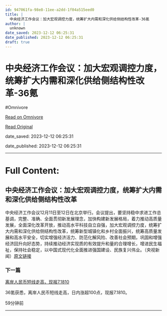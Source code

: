 ```yaml
---
id: 947061fa-98e8-11ee-a2dd-1f04a515eed0
title: |
  中央经济工作会议：加大宏观调控力度，统筹扩大内需和深化供给侧结构性改革-36氪
author: |
  unknown
date_saved: 2023-12-12 06:25:31
date_published: 2023-12-12 06:25:31
draft: true
---
```


# 中央经济工作会议：加大宏观调控力度，统筹扩大内需和深化供给侧结构性改革-36氪
#Omnivore

[Read on Omnivore](https://omnivore.app/me/36-18c5df70329)

[Read Original](https://36kr.com/newsflashes/2557678899027077?f=rss)

date_saved: 2023-12-12 06:25:31

date_published: 2023-12-12 06:25:31

--- 

# Full Content: 

## 中央经济工作会议：加大宏观调控力度，统筹扩大内需和深化供给侧结构性改革

中央经济工作会议12月11日至12日在北京举行。会议提出，要坚持稳中求进工作总基调，完整、准确、全面贯彻新发展理念，加快构建新发展格局，着力推动高质量发展，全面深化改革开放，推动高水平科技自立自强，加大宏观调控力度，统筹扩大内需和深化供给侧结构性改革，统筹新型城镇化和乡村全面振兴，统筹高质量发展和高水平安全，切实增强经济活力、防范化解风险、改善社会预期，巩固和增强经济回升向好态势，持续推动经济实现质的有效提升和量的合理增长，增进民生福祉，保持社会稳定，以中国式现代化全面推进强国建设、民族复兴伟业。（央视新闻）[原文链接](https://m-live.cctvnews.cctv.com/live/landscape.html?liveRoomNumber=11657378207346113469&toc%5Fstyle)

### 下一篇

[离岸人民币短线走高，现报7.1810](https://36kr.com/newsflashes/2557672786484356)

36氪获悉，离岸人民币短线走高，日内涨超100点，现报7.1810。

59分钟前

---


